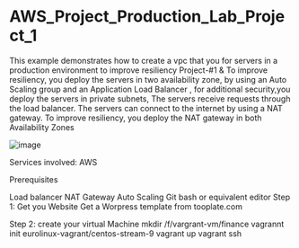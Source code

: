 # AWS_Project_Production_Lab_Project_1
This example demonstrates how to create a vpc that you for servers in a production environment to improve resiliency
Project-#1 & To improve resiliency, you deploy the servers in two availability zone, by using an Auto Scaling group and an Application Load Balancer , for additional security,you deploy the servers in private subnets, The servers receive requests through the load balancer. The servers can connect to the internet by using a NAT gateway. To improve resiliency, you deploy the NAT gateway in both Availability Zones

![image](https://github.com/rogerbarrow/AWS_Project_Production_Lab_Project_1/assets/46138186/2d65618d-56a7-44b5-9984-62c56ccaa968)



Services involved: AWS

Prerequisites

Load balancer
NAT Gateway
Auto Scaling 
Git bash or equivalent editor
Step 1: Get you Website Get a Worpress template from tooplate.com

Step 2: create your virtual Machine mkdir /f/vargrant-vm/finance vagrannt init eurolinux-vagrant/centos-stream-9 vagrant up vagrant ssh
